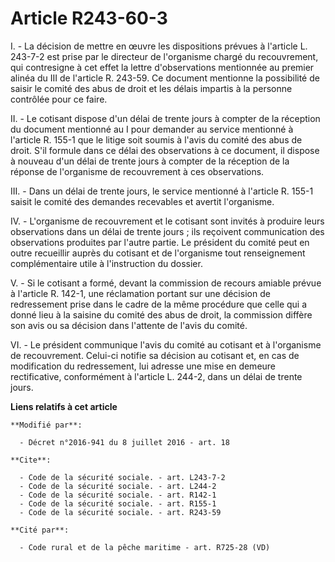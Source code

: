 # Article R243-60-3

I. - La décision de mettre en œuvre les dispositions prévues à l'article L. 243-7-2 est prise par le directeur de l'organisme
chargé du recouvrement, qui contresigne à cet effet la lettre d'observations mentionnée au premier alinéa du III de l'article
R. 243-59. Ce document mentionne la possibilité de saisir le comité des abus de droit et les délais impartis à la personne
contrôlée pour ce faire. 

II. - Le cotisant dispose d'un délai de trente jours à compter de la réception du document mentionné au I pour demander au
service mentionné à l'article R. 155-1 que le litige soit soumis à l'avis du comité des abus de droit. S'il formule dans ce
délai des observations à ce document, il dispose à nouveau d'un délai de trente jours à compter de la réception de la réponse
de l'organisme de recouvrement à ces observations. 

III. - Dans un délai de trente jours, le service mentionné à l'article R. 155-1 saisit le comité des demandes recevables et
avertit l'organisme. 

IV. - L'organisme de recouvrement et le cotisant sont invités à produire leurs observations dans un délai de trente jours ;
ils reçoivent communication des observations produites par l'autre partie. Le président du comité peut en outre recueillir
auprès du cotisant et de l'organisme tout renseignement complémentaire utile à l'instruction du dossier. 

V. - Si le cotisant a formé, devant la commission de recours amiable prévue à l'article R. 142-1, une réclamation portant sur
une décision de redressement prise dans le cadre de la même procédure que celle qui a donné lieu à la saisine du comité des
abus de droit, la commission diffère son avis ou sa décision dans l'attente de l'avis du comité. 

VI. - Le président communique l'avis du comité au cotisant et à l'organisme de recouvrement. Celui-ci notifie sa décision au
cotisant et, en cas de modification du redressement, lui adresse une mise en demeure rectificative, conformément à l'article
L. 244-2, dans un délai de trente jours.

**Liens relatifs à cet article**

	**Modifié par**:

	  - Décret n°2016-941 du 8 juillet 2016 - art. 18

	**Cite**:

	  - Code de la sécurité sociale. - art. L243-7-2
	  - Code de la sécurité sociale. - art. L244-2
	  - Code de la sécurité sociale. - art. R142-1
	  - Code de la sécurité sociale. - art. R155-1
	  - Code de la sécurité sociale. - art. R243-59

	**Cité par**:

	  - Code rural et de la pêche maritime - art. R725-28 (VD)
